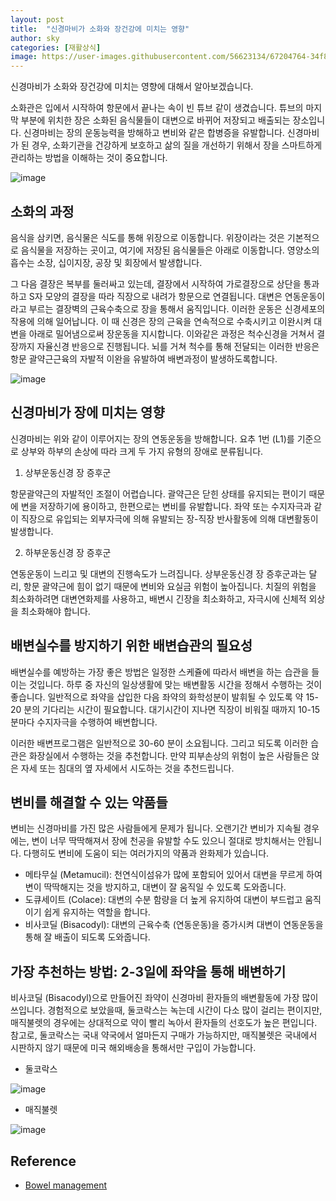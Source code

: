 ```yaml
---
layout: post
title:  "신경마비가 소화와 장건강에 미치는 영향"
author: sky
categories: [재활상식]
image: https://user-images.githubusercontent.com/56623134/67204764-34f87980-f449-11e9-8654-63daca41773a.png
---
```


신경마비가 소화와 장건강에 미치는 영향에 대해서 알아보겠습니다.

소화관은 입에서 시작하여 항문에서 끝나는 속이 빈 튜브 같이 생겼습니다.
튜브의 마지막 부분에 위치한 장은 소화된 음식물들이 대변으로 바뀌어 저장되고 배출되는 장소입니다.
신경마비는 장의 운동능력을 방해하고 변비와 같은 합병증을 유발합니다.
신경마비가 된 경우, 소화기관을 건강하게 보호하고 삶의 질을 개선하기 위해서 장을 스마트하게 관리하는 방법을 이해하는 것이 중요합니다.

![image](https://user-images.githubusercontent.com/56623134/67205818-7b4ed800-f44b-11e9-81a2-5fa9b9532dfc.png)

## 소화의 과정

음식을 삼키면, 음식물은 식도를 통해 위장으로 이동합니다.
위장이라는 것은 기본적으로 음식물을 저장하는 곳이고, 여기에 저장된 음식물들은 아래로 이동합니다.
영양소의 흡수는 소장, 십이지장, 공장 및 회장에서 발생합니다.

그 다음 결장은 복부를 둘러싸고 있는데, 결장에서 시작하여 가로결장으로 상단을 통과하고 S자 모양의 결장을 따라 직장으로 내려가 항문으로 연결됩니다.
대변은 연동운동이라고 부르는 결장벽의 근육수축으로 장을 통해서 움직입니다.
이러한 운동은 신경세포의 작용에 의해 일어납니다.
이 때 신경은 장의 근육을 연속적으로 수축시키고 이완시켜 대변을 아래로 밀어냄으로써 장운동을 지시합니다.
이와같은 과정은 척수신경을 거쳐서 결장까지 자율신경 반응으로 진행됩니다.
뇌를 거쳐 척수를 통해 전달되는 이러한 반응은 항문 괄약근근육의 자발적 이완을 유발하여 배변과정이 발생하도록합니다.

![image](https://user-images.githubusercontent.com/56623134/67205888-a2a5a500-f44b-11e9-9bea-73b25d42b064.png)

## 신경마비가 장에 미치는 영향

신경마비는 위와 같이 이루어지는 장의 연동운동을 방해합니다.
요추 1번 (L1)를 기준으로 상부와 하부의 손상에 따라 크게 두 가지 유형의 장애로 분류됩니다.

 1) 상부운동신경 장 증후군
 
 항문괄약근의 자발적인 조절이 어렵습니다.
 괄약근은 닫힌 상태를 유지되는 편이기 때문에 변을 저장하기에 용이하고, 한편으로는 변비를 유발합니다.
 좌약 또는 수지자극과 같이 직장으로 유입되는 외부자극에 의해 유발되는 장-직장 반사활동에 의해 대변활동이 발생합니다.
 
 2) 하부운동신경 장 증후군

 연동운동이 느리고 및 대변의 진행속도가 느려집니다.
 상부운동신경 장 증후군과는 달리, 항문 괄약근에 힘이 없기 때문에 변비와 요실금 위험이 높아집니다.
 치질의 위험을 최소화하려면 대변연화제를 사용하고, 배변시 긴장을 최소화하고, 자극시에 신체적 외상을 최소화해야 합니다.

## 배변실수를 방지하기 위한 배변습관의 필요성

배변실수를 예방하는 가장 좋은 방법은 일정한 스케쥴에 따라서 배변을 하는 습관을 들이는 것입니다.
하루 중 자신의 일상생활에 맞는 배변활동 시간을 정해서 수행하는 것이 좋습니다.
일반적으로 좌약을 삽입한 다음 좌약의 화학성분이 발휘될 수 있도록 약 15-20 분의 기다리는 시간이 필요합니다.
대기시간이 지나면 직장이 비워질 때까지 10-15 분마다 수지자극을 수행하여 배변합니다.

이러한 배변프로그램은 일반적으로 30-60 분이 소요됩니다.
그리고 되도록 이러한 습관은 화장실에서 수행하는 것을 추천합니다.
만약 피부손상의 위험이 높은 사람들은 앉은 자세 또는 침대의 옆 자세에서 시도하는 것을 추천드립니다.

## 변비를 해결할 수 있는 약품들

변비는 신경마비를 가진 많은 사람들에게 문제가 됩니다.
오랜기간 변비가 지속될 경우에는, 변이 너무 딱딱해져서 장에 천공을 유발할 수도 있으니 절대로 방치해서는 안됩니다.
다행히도 변비에 도움이 되는 여러가지의 약품과 완화제가 있습니다.

 - 메타무실 (Metamucil): 천연식이섬유가 많에 포함되어 있어서 대변을 무르게 하여 변이 딱딱해지는 것을 방지하고, 대변이 잘 움직일 수 있도록 도와줍니다.
 - 도큐세이트 (Colace): 대변의 수분 함량을 더 높게 유지하여 대변이 부드럽고 움직이기 쉽게 유지하는 역할을 합니다.
 - 비사코딜 (Bisacodyl): 대변의 근육수축 (연동운동)을 증가시켜 대변이 연동운동을 통해 잘 배출이 되도록 도와줍니다.

## 가장 추천하는 방법: 2-3일에 좌약을 통해 배변하기

비사코딜 (Bisacodyl)으로 만들어진 좌약이 신경마비 환자들의 배변활동에 가장 많이 쓰입니다.
경험적으로 보았을때, 둘코락스는 녹는데 시간이 다소 많이 걸리는 편이지만, 매직불렛의 경우에는 상대적으로 약이 빨리 녹아서 환자들의 선호도가 높은 편입니다.
참고로, 둘코락스는 국내 약국에서 얼마든지 구매가 가능하지만, 매직불렛은 국내에서 시판하지 않기 때문에 미국 해외배송을 통해서만 구입이 가능합니다.

 - 둘코락스

![image](https://user-images.githubusercontent.com/56623134/67206064-e39db980-f44b-11e9-9188-e76126c249d7.png)

 - 매직불렛

![image](https://user-images.githubusercontent.com/56623134/67206101-f7492000-f44b-11e9-9a54-e5431cb4313e.png)


## Reference
 - [Bowel management](https://www.christopherreeve.org/living-with-paralysis/health/secondary-conditions/bowel-management)
